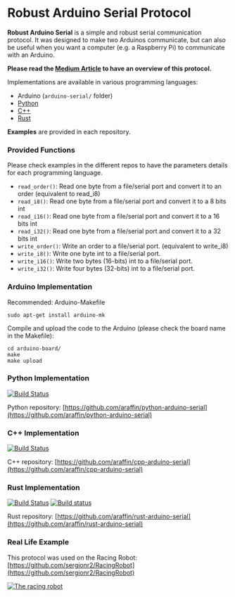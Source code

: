 # Robust Arduino Serial Protocol

**Robust Arduino Serial** is a simple and robust serial communication protocol. It was designed to make two Arduinos communicate, but can also be useful when you want a computer (e.g. a Raspberry Pi) to communicate with an Arduino.

**Please read the [Medium Article](https://medium.com/@araffin/simple-and-robust-computer-arduino-serial-communication-f91b95596788) to have an overview of this protocol.**

Implementations are available in various programming languages:

- Arduino (`arduino-serial/` folder)
- [Python](https://github.com/araffin/python-arduino-serial)
- [C++](https://github.com/araffin/cpp-arduino-serial)
- [Rust](https://github.com/araffin/rust-arduino-serial)


**Examples** are provided in each repository.

### Provided Functions

Please check examples in the different repos to have the parameters details for each programming language.

- `read_order()`: Read one byte from a file/serial port and convert it to an order (equivalent to read_i8)
- `read_i8()`: Read one byte from a file/serial port and convert it to a 8 bits int
- `read_i16()`: Read one byte from a file/serial port and convert it to a 16 bits int
- `read_i32()`: Read one byte from a file/serial port and convert it to a 32 bits int
- `write_order()`: Write an order to a file/serial port. (equivalent to write_i8)
- `write_i8()`: Write one byte int to a file/serial port.
- `write_i16()`: Write two bytes (16-bits) int to a file/serial port.
- `write_i32()`: Write four bytes (32-bits) int to a file/serial port.


### Arduino Implementation

Recommended: Arduino-Makefile
```
sudo apt-get install arduino-mk
```

Compile and upload the code to the Arduino (please check the board name in the Makefile):
```
cd arduino-board/
make
make upload
```

### Python Implementation

[![Build Status](https://travis-ci.org/araffin/python-arduino-serial.svg?branch=master)](https://travis-ci.org/araffin/python-arduino-serial)

Python repository: [https://github.com/araffin/python-arduino-serial](https://github.com/araffin/python-arduino-serial)

### C++ Implementation

[![Build Status](https://travis-ci.org/araffin/cpp-arduino-serial.svg?branch=master)](https://travis-ci.org/araffin/cpp-arduino-serial)


C++ repository: [https://github.com/araffin/cpp-arduino-serial](https://github.com/araffin/cpp-arduino-serial)


### Rust Implementation

[![Build Status](https://travis-ci.org/araffin/rust-arduino-serial.svg?branch=master)](https://travis-ci.org/araffin/rust-arduino-serial) [![Build status](https://ci.appveyor.com/api/projects/status/h0ejgesat0nnpahc/branch/master?svg=true)](https://ci.appveyor.com/project/araffin/rust-arduino-serial/branch/master)

Rust repository: [https://github.com/araffin/rust-arduino-serial](https://github.com/araffin/rust-arduino-serial)

### Real Life Example

This protocol was used on the Racing Robot: [https://github.com/sergionr2/RacingRobot](https://github.com/sergionr2/RacingRobot)

[![The racing robot](https://cdn-images-1.medium.com/max/2000/1*UsmiJ4IzXi6U9svKjB22zw.jpeg)](https://www.youtube.com/watch?v=xhI71ZdSh6k)
